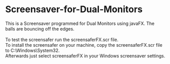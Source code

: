 # Screensaver-for-Dual-Monitors
This is a Screensaver programmed for Dual Monitors using javaFX. The balls are bouncing off the edges.</br></br>
To test the screensafer run the screensaferFX.scr file.<br>
To install the screensafer on your machine, copy the screensaferFX.scr file to C:\Windows\System32.</br>
Afterwards just select screensaferFX in your Windows screensaver settings.
